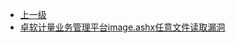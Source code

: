 * [上一级](docs/wy876_poc/)
* [卓软计量业务管理平台image.ashx任意文件读取漏洞](docs/wy876_poc/%E5%8D%8E%E7%BE%8E%E5%8D%93%E8%BD%AF/%E5%8D%93%E8%BD%AF%E8%AE%A1%E9%87%8F%E4%B8%9A%E5%8A%A1%E7%AE%A1%E7%90%86%E5%B9%B3%E5%8F%B0image.ashx%E4%BB%BB%E6%84%8F%E6%96%87%E4%BB%B6%E8%AF%BB%E5%8F%96%E6%BC%8F%E6%B4%9E.md)
